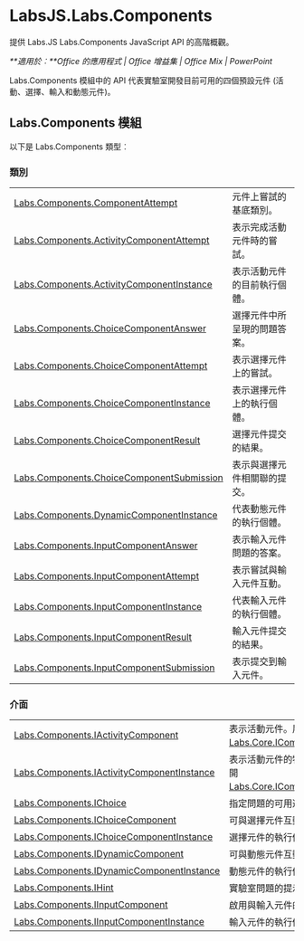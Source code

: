 
# LabsJS.Labs.Components
提供 Labs.JS Labs.Components JavaScript API 的高階概觀。

 _**適用於︰**Office 的應用程式 | Office 增益集 | Office Mix | PowerPoint_

Labs.Components 模組中的 API 代表實驗室開發目前可用的四個預設元件 (活動、選擇、輸入和動態元件)。

## Labs.Components 模組

以下是 Labs.Components 類型︰


### 類別


|||
|:-----|:-----|
|[Labs.Components.ComponentAttempt](../../reference/office-mix/labs.components.componentattempt.md)|元件上嘗試的基底類別。|
|[Labs.Components.ActivityComponentAttempt](../../reference/office-mix/labs.components.activitycomponentattempt.md)|表示完成活動元件時的嘗試。|
|[Labs.Components.ActivityComponentInstance](../../reference/office-mix/labs.components.activitycomponentinstance.md)|表示活動元件的目前執行個體。|
|[Labs.Components.ChoiceComponentAnswer](../../reference/office-mix/labs.components.choicecomponentanswer.md)|選擇元件中所呈現的問題答案。|
|[Labs.Components.ChoiceComponentAttempt](../../reference/office-mix/labs.components.choicecomponentattempt.md)|表示選擇元件上的嘗試。|
|[Labs.Components.ChoiceComponentInstance](../../reference/office-mix/labs.components.choicecomponentinstance.md)|表示選擇元件上的執行個體。|
|[Labs.Components.ChoiceComponentResult](../../reference/office-mix/labs.components.choicecomponentresult.md)|選擇元件提交的結果。|
|[Labs.Components.ChoiceComponentSubmission](../../reference/office-mix/labs.components.choicecomponentsubmission.md)|表示與選擇元件相關聯的提交。|
|[Labs.Components.DynamicComponentInstance](../../reference/office-mix/labs.components.dynamiccomponentinstance.md)|代表動態元件的執行個體。|
|[Labs.Components.InputComponentAnswer](../../reference/office-mix/labs.components.inputcomponentanswer.md)|表示輸入元件問題的答案。|
|[Labs.Components.InputComponentAttempt](../../reference/office-mix/labs.components.inputcomponentattempt.md)|表示嘗試與輸入元件互動。|
|[Labs.Components.InputComponentInstance](../../reference/office-mix/labs.components.inputcomponentinstance.md)|代表輸入元件的執行個體。|
|[Labs.Components.InputComponentResult](../../reference/office-mix/labs.components.inputcomponentresult.md)|輸入元件提交的結果。|
|[Labs.Components.InputComponentSubmission](../../reference/office-mix/labs.components.inputcomponentsubmission.md)|表示提交到輸入元件。|

### 介面


|||
|:-----|:-----|
|[Labs.Components.IActivityComponent](../../reference/office-mix/labs.components.iactivitycomponent.md)|表示活動元件。展開 [Labs.Core.IComponent](../../reference/office-mix/labs.core.icomponent.md)。|
|[Labs.Components.IActivityComponentInstance](../../reference/office-mix/labs.components.iactivitycomponentinstance.md)|表示活動元件的特定執行個體。展開 [Labs.Core.IComponentInstance](../../reference/office-mix/labs.core.icomponentinstance.md)。|
|[Labs.Components.IChoice](../../reference/office-mix/labs.components.ichoice.md)|指定問題的可用選擇。|
|[Labs.Components.IChoiceComponent](../../reference/office-mix/labs.components.ichoicecomponent.md)|可與選擇元件互動。|
|[Labs.Components.IChoiceComponentInstance](../../reference/office-mix/labs.components.ichoicecomponentinstance.md)|選擇元件的執行個體。|
|[Labs.Components.IDynamicComponent](../../reference/office-mix/labs.components.idynamiccomponent.md)|可與動態元件互動。|
|[Labs.Components.IDynamicComponentInstance](../../reference/office-mix/labs.components.idynamiccomponentinstance.md)|動態元件的執行個體。|
|[Labs.Components.IHint](../../reference/office-mix/labs.components.ihint.md)|實驗室問題的提示。|
|[Labs.Components.IInputComponent](../../reference/office-mix/labs.components.iinputcomponent.md)|啟用與輸入元件的互動。|
|[Labs.Components.IInputComponentInstance](../../reference/office-mix/labs.components.iinputcomponentinstance.md)|輸入元件的執行個體。|
